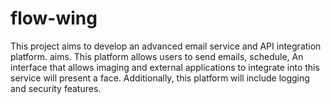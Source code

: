 # flow-wing
This project aims to develop an advanced email service and API integration platform.
aims. This platform allows users to send emails, schedule,
An interface that allows imaging and external applications to integrate into this service
will present a face. Additionally, this platform will include logging and security features.
